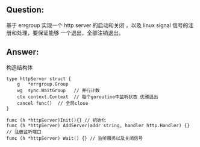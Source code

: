 Question:
---
基于 errgroup 实现一个 http server 的启动和关闭 ，以及 linux signal 信号的注册和处理，要保证能够 一个退出，全部注销退出。

Answer:
---
构造结构体
```
type httpServer struct {
	g   *errgroup.Group
	wg  sync.WaitGroup   // 并行计数
	ctx context.Context  // 每个goroutine中监听状态 优雅退出
	cancel func()  // 全局close
}

func (h *httpServer)Init(){} // 初始化
func (h *httpServer) AddServer(addr string, handler http.Handler) {} // 注册监听端口
func (h *httpServer) Wait() {} // 监听服务以及关闭信号
```

